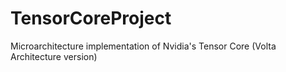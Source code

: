 # TensorCoreProject
Microarchitecture implementation of Nvidia's Tensor Core (Volta Architecture version)

